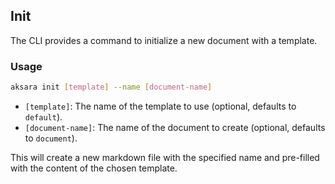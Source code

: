 ## Init

The CLI provides a command to initialize a new document with a template.

### Usage

```bash
aksara init [template] --name [document-name]
```

- `[template]`: The name of the template to use (optional, defaults to `default`).
- `[document-name]`: The name of the document to create (optional, defaults to `document`).

This will create a new markdown file with the specified name and pre-filled with the content of the chosen template.
